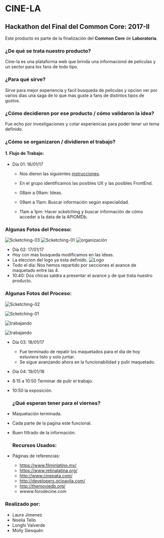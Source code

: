 # CINE-LA

## Hackathon del Final del Common Core: 2017-II

Este producto es parte de la finalización del **Common Core** de **Laboratoria**.

### ¿De qué se trata nuestro producto?

Cine-la es una plataforma web que brinda una informaciond de peliculas y un sector para los fans de todo tipo.

### ¿Para qué sirve?

Sirve para mejor experiencia y facil busqueda de peliculas y opcion ver por varios dias una saga de lo que mas guste a fans de distintos tipos de gustos.

### ¿Cómo decidieron por ese producto / cómo validaron la idea?

Fue echo por investigaciones y cotar experiencias para poder tener un tema definido.

### ¿Cómo se organizaron / dividieron el trabajo?

#### 1\. Flujo de Trabajo:

- Día 01: 16/01/17

  - Nos dieron las siguientes [instrucciones](https://bit.ly/hackathon-1).
  - En el grupo identificamos las posibles UX y las posibles FrontEnd.

  - 08am a 09am: Ideas.

  - 09am a 11am: Buscar información según especialidad.

  - 11am a 1pm: Hacer scketching y buscar información de cómo acceder a la data de la APIOMDb.

### Algunas Fotos del Proceso:

![Scketching-03](assets/images/docs/dia01/datos-cine-latino.jpg "datos del cine latinoamericano") ![Scketching-01](assets/images/docs/dia01/maqueta01.jpg) ![organización](assets/images/docs/dia01/trabajando.jpg)

- Día 02: 17/01/17
- Hoy con mas busqueda modificamos en las ideas.
- La eleccion del logo ya esta definido. ![Logo](assets/images/logo-grande.jpg)
- Todo el dia: Nos hemos repartido por secciones el avance de maquetado entre las 4.
- 10:40: Dos chicas saldra a presentar el avance y de que trata nuestro producto.

### Algunas Fotos del Proceso:

![Scketching-02](assets/images/docs/dia02/maquetado02.jpg)

![Scketching-01](assets/images/docs/dia02/maquetado03.jpg)

![trabajando](assets/images/docs/dia02/trabajando02.jpg)

![trabajando](assets/images/docs/dia02/trabajando03.jpg)

- Día 03: 18/01/17

  - Fue terminado de repatir los maquetados para el dia de hoy estuviera listo y solo juntar.
  - Se sigue avanzando ahora en la funcionabilidad y pulir maquetado.

- Día 04: 19/01/18

- 8:15 a 10:50 Terminar de pulir el trabajo.

- 10:50 la exposición.

  ### ¿Qué esperan tener para el viernes?

- Maquetación terminada.

- Cada parte de la pagina este funcional.
- Buen filtrado de la información.

  ### Recursos Usados:

- Páginas de referencias:

  - <https://www.filminlatino.mx/>
  - <https://www.retinalatina.org/>
  - <http://www.cinepata.com/>
  - <http://developers.ocioavila.com/>
  - <http://themoviedb.org/>
  - wwww.forodecine.com

### Realizado por:

- Laura Jimenez
- Noelia Tello
- Longhi Valverde
- Molly Siesquén
